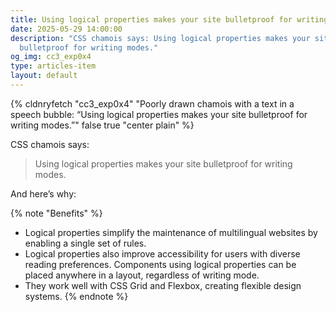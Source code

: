 ```yaml
---
title: Using logical properties makes your site bulletproof for writing modes
date: 2025-05-29 14:00:00
description: "CSS chamois says: Using logical properties makes your site
  bulletproof for writing modes."
og_img: cc3_exp0x4
type: articles-item
layout: default
---
```

{% cldnryfetch "cc3_exp0x4" "Poorly drawn chamois with a text in a speech bubble: “Using logical properties makes your site bulletproof for writing modes.”" false true "center plain" %}

CSS chamois says:

> Using logical properties makes your site bulletproof for writing modes.

And here’s why:

{% note "Benefits" %}
- Logical properties simplify the maintenance of multilingual websites by enabling a single set of rules.
- Logical properties also improve accessibility for users with diverse reading preferences.
  Components using logical properties can be placed anywhere in a layout, regardless of writing mode.
- They work well with CSS Grid and Flexbox, creating flexible design systems.
{% endnote %}
